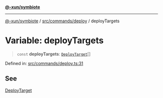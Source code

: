 [**@-xun/symbiote**](../../../../README.md)

***

[@-xun/symbiote](../../../../README.md) / [src/commands/deploy](../README.md) / deployTargets

# Variable: deployTargets

> `const` **deployTargets**: [`DeployTarget`](../enumerations/DeployTarget.md)[]

Defined in: [src/commands/deploy.ts:31](https://github.com/Xunnamius/symbiote/blob/6f50d53faef5aceb9ab30a8a468d34a5aa510945/src/commands/deploy.ts#L31)

## See

[DeployTarget](../enumerations/DeployTarget.md)
